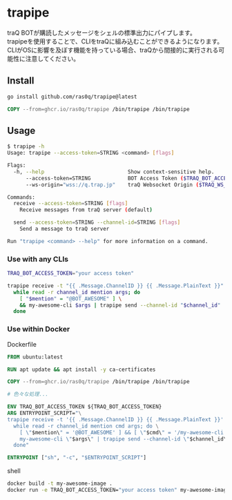 # trapipe

traQ BOTが購読したメッセージをシェルの標準出力にパイプします。\
trapipeを使用することで、CLIをtraQに組み込むことができるようになります。\
CLIがOSに影響を及ぼす機能を持っている場合、traQから間接的に実行される可能性に注意してください。

## Install

```bash
go install github.com/ras0q/trapipe@latest
```

```dockerfile
COPY --from=ghcr.io/ras0q/trapipe /bin/trapipe /bin/trapipe
```

## Usage

```bash
$ trapipe -h
Usage: trapipe --access-token=STRING <command> [flags]

Flags:
  -h, --help                           Show context-sensitive help.
      --access-token=STRING            BOT Access Token ($TRAQ_BOT_ACCESS_TOKEN)
      --ws-origin="wss://q.trap.jp"    traQ Websocket Origin ($TRAQ_WS_ORIGIN)

Commands:
  receive --access-token=STRING [flags]
    Receive messages from traQ server (default)

  send --access-token=STRING --channel-id=STRING [flags]
    Send a message to traQ server

Run "trapipe <command> --help" for more information on a command.
```

### Use with any CLIs

```bash
TRAQ_BOT_ACCESS_TOKEN="your access token"

trapipe receive -t "{{ .Message.ChannelID }} {{ .Message.PlainText }}" |
  while read -r channel_id mention args; do
    [ "$mention" = "@BOT_AWESOME" ] \
    && my-awesome-cli $args | trapipe send --channel-id "$channel_id"
  done
```

### Use within Docker

Dockerfile

```dockerfile
FROM ubuntu:latest

RUN apt update && apt install -y ca-certificates

COPY --from=ghcr.io/ras0q/trapipe /bin/trapipe /bin/trapipe

# 色々な処理...

ENV TRAQ_BOT_ACCESS_TOKEN ${TRAQ_BOT_ACCESS_TOKEN}
ARG ENTRYPOINT_SCRIPT="\
trapipe receive -t '{{ .Message.ChannelID }} {{ .Message.PlainText }}' | \
  while read -r channel_id mention cmd args; do \
    [ \"$mention\" = '@BOT_AWESOME' ] && [ \"$cmd\" = '/my-awesome-cli' ] && \
    my-awesome-cli \"$args\" | trapipe send --channel-id \"$channel_id\"; \
  done"

ENTRYPOINT ["sh", "-c", "$ENTRYPOINT_SCRIPT"]
```

shell

```bash
docker build -t my-awesome-image .
docker run -e TRAQ_BOT_ACCESS_TOKEN="your access token" my-awesome-image
```

